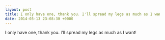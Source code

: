 ```yaml
---
layout: post
title: I only have one, thank you. I'll spread my legs as much as I want!
date: 2014-05-13 23:08:30 +0000
---
```


I only have one, thank you. I'll spread my legs as much as I want!

